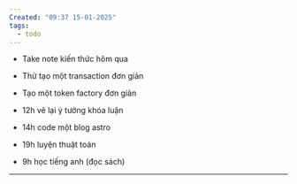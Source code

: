 ```yaml
---
Created: "09:37 15-01-2025"
tags:
  - todo
---
```

- Take note kiến thức hôm qua
- Thử tạo một transaction đơn giản 
- Tạo một token factory đơn giản

- 12h vẽ lại ý tưởng khóa luận
- 14h code một blog astro
- 19h luyện thuật toán
- 9h học tiếng anh (đọc sách) 

---
